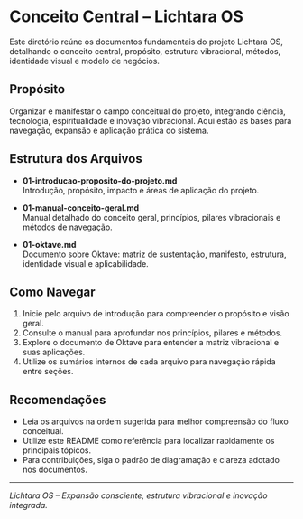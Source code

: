 # Conceito Central – Lichtara OS

Este diretório reúne os documentos fundamentais do projeto Lichtara OS, detalhando o conceito central, propósito, estrutura vibracional, métodos, identidade visual e modelo de negócios.

## Propósito

Organizar e manifestar o campo conceitual do projeto, integrando ciência, tecnologia, espiritualidade e inovação vibracional. Aqui estão as bases para navegação, expansão e aplicação prática do sistema.

## Estrutura dos Arquivos

- **01-introducao-proposito-do-projeto.md**  
  Introdução, propósito, impacto e áreas de aplicação do projeto.

- **01-manual-conceito-geral.md**  
  Manual detalhado do conceito geral, princípios, pilares vibracionais e métodos de navegação.

- **01-oktave.md**  
  Documento sobre Oktave: matriz de sustentação, manifesto, estrutura, identidade visual e aplicabilidade.

## Como Navegar

1. Inicie pelo arquivo de introdução para compreender o propósito e visão geral.
2. Consulte o manual para aprofundar nos princípios, pilares e métodos.
3. Explore o documento de Oktave para entender a matriz vibracional e suas aplicações.
4. Utilize os sumários internos de cada arquivo para navegação rápida entre seções.

## Recomendações

- Leia os arquivos na ordem sugerida para melhor compreensão do fluxo conceitual.
- Utilize este README como referência para localizar rapidamente os principais tópicos.
- Para contribuições, siga o padrão de diagramação e clareza adotado nos documentos.

---

*Lichtara OS – Expansão consciente, estrutura vibracional e inovação integrada.*
